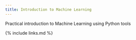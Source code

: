 ```yaml
---
title: Introduction to Machine Learning
---
```

Practical introduction to Machine Learning using Python tools


{% include links.md %}
